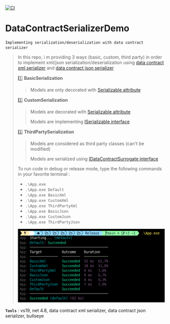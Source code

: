 [![CI](https://github.com/aimenux/DataContractSerializerDemo/actions/workflows/ci.yml/badge.svg)](https://github.com/aimenux/DataContractSerializerDemo/actions/workflows/ci.yml)

# DataContractSerializerDemo
```
Implementing serialization/deserialization with data contract serializer
```

> In this repo, i m providing 3 ways (basic, custom, third party) in order to implement xml/json serialization/deserialization using [data contract xml serializer](https://docs.microsoft.com/en-us/dotnet/api/system.runtime.serialization.json.datacontractjsonserializer) and [data contract json serializer](https://docs.microsoft.com/en-us/dotnet/api/system.runtime.serialization.json.datacontractjsonserializer)
>
> :one: **BasicSerialization** 
>> Models are only decorated with [Serializable attribute](https://docs.microsoft.com/en-us/dotnet/api/system.serializableattribute)
>
> :two: **CustomSerialization**
>> Models are decorated with [Serializable attribute](https://docs.microsoft.com/en-us/dotnet/api/system.serializableattribute)
>>
>> Models are implementing [ISerializable interface](https://docs.microsoft.com/en-us/dotnet/api/system.runtime.serialization.iserializable)
>
> :three: **ThirdPartySerialization**
>> Models are considered as third party classes (can't be modified)
>>
>> Models are serialized using [IDataContractSurrogate interface](https://docs.microsoft.com/en-us/dotnet/api/system.runtime.serialization.idatacontractsurrogate)
>
> To run code in debug or release mode, type the following commands in your favorite terminal : 
> - `.\App.exe`
> - `.\App.exe Default`
> - `.\App.exe BasicXml`
> - `.\App.exe CustomXml`
> - `.\App.exe ThirdPartyXml`
> - `.\App.exe BasicJson`
> - `.\App.exe CustomJson`
> - `.\App.exe ThirdPartyJson`
>
>
> ![DataContractSerializerDemoScreen](Screenshots/DataContractSerializerDemoScreen.png)
>

**`Tools`** : vs19, net 4.8, data contract xml serializer, data contract json serializer, bullseye

